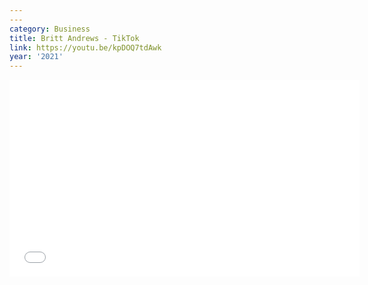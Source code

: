 ```yaml
---
---
category: Business
title: Britt Andrews - TikTok
link: https://youtu.be/kpDOQ7tdAwk
year: '2021'
---
```

<iframe width="560" height="315" src="{{ page.link }}" frameborder="0" allowfullscreen></iframe>
